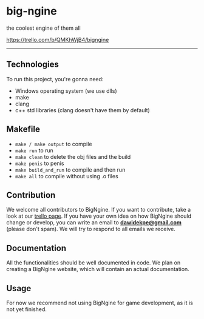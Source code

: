 # big-ngine

the coolest engine of them all

https://trello.com/b/QMKhWjB4/bigngine

---

## Technologies

To run this project, you're gonna need:

- Windows operating system (we use dlls)
- make
- clang
- c++ std libraries (clang doesn't have them by default)

## Makefile

- `make / make output` to compile
- `make run` to run
- `make clean` to delete the obj files and the build
- `make penis` to penis
- `make build_and_run` to compile and then run
- `make all` to compile without using .o files

## Contribution

We welcome all contributors to BigNgine. If you want to contribute, take a look at our [trello page](https://trello.com/b/QMKhWjB4/bigngine). If you have your own idea on how BigNgine should change or develop, you can write an email to **dawidekpe@gmail.com** (please don't spam). We will try to respond to all emails we receive.

## Documentation

All the functionalities should be well documented in code. We plan on creating a BigNgine website, which will contain an actual documentation.

## Usage

For now we recommend not using BigNgine for game development, as it is not yet finished.

